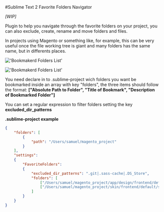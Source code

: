 #Sublime Text 2 Favorite Folders Navigator

*[WIP]*

Plugin to help you navigate through the favorite folders on your project, you can also exclude, create, rename and move folders and files.

In projects using Magento or something like, for example, this can be very useful once the file working tree is giant and many folders has the same name, but in differents places.

!['Bookmakerd Folders List'](https://photos-1.dropbox.com/t/0/AAANl2_2n20EenwAa_-TKEo1vAtLB_LXfS_3P-FrVi8epw/12/29410635/png/2048x1536/2/1362330000/0/2/list_favorite_folders.png/gopojCbjZoehI-eDjjrJLmoPX63kyxN5gUthycoQssg)

!['Bookmakerd Folders List'](https://photos-6.dropbox.com/t/0/AAD1s9aVQ8tJS-IlcZ9Ed-a71yQTw-xnWnV-pL4sscT1cQ/12/29410635/png/1024x768/2/1362330000/0/2/list_edit.png/KP7oXAMD1bvMAYhGdp7DKPQ3Tfc3Di7m2-hxuApVyk4)

You need declare in to .sublime-project wich folders you want be bookmarked inside an array with key "folders", the three items should follow the format: **["Absolute Path to Folder", "Title of Bookmark", "Description of Bookmarked Folder"]**

You can set a regular expression to filter folders setting the key **excluded_dir_patterns**

**.sublime-project example**

```json
{
	"folders": [
		{
			"path": "/Users/samuel/magento_project"
		}
	],
	"settings":
	{
		"FavoriteFolders":
		{
     		"excluded_dir_patterns": ".git|.sass-cache|.DS_Store",
			"folders": [
				["/Users/samuel/magento_project/app/design/frontend/default/my_teme", "My Themes Files", "Files of my theme, lol"],
				["/Users/samuel/magento_project/skin/frontend/default/sprint", "My Themes Assets", "Assets of my Theme"]
			]
		}
	}
}
```